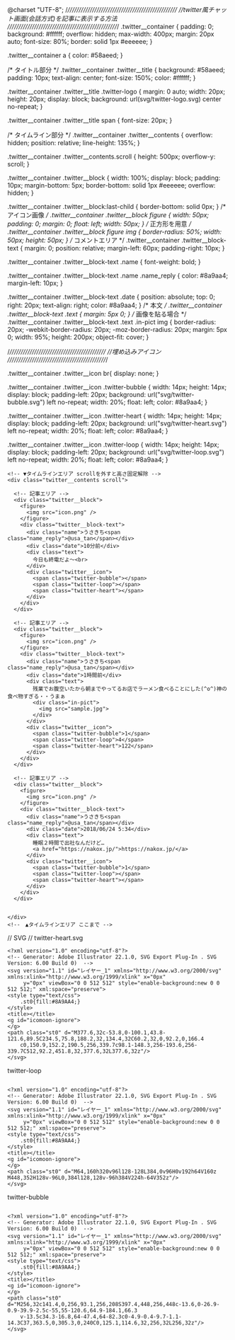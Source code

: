 @charset "UTF-8";
/*/////////////////////////////////////////////////
//twitter風チャット画面(会話方式)を記事に表示する方法
/////////////////////////////////////////////////*/
.twitter__container {
  padding: 0;
  background: #ffffff;
  overflow: hidden;
  max-width: 400px;
  margin: 20px auto;
  font-size: 80%;
  border: solid 1px #eeeeee;
}

.twitter__container a {
  color: #58aeed;
}

/* タイトル部分 */
.twitter__container .twitter__title {
  background: #58aeed;
  padding: 10px;
  text-align: center;
  font-size: 150%;
  color: #ffffff;
}

.twitter__container .twitter__title .twitter-logo {
  margin: 0 auto;
  width: 20px;
  height: 20px;
  display: block;
  background: url(svg/twitter-logo.svg) center no-repeat;
}

.twitter__container .twitter__title span {
  font-size: 20px;
}

/* タイムライン部分 */
.twitter__container .twitter__contents {
  overflow: hidden;
  position: relative;
  line-height: 135%;
}

.twitter__container .twitter__contents.scroll {
  height: 500px;
  overflow-y: scroll;
}

.twitter__container .twitter__block {
  width: 100%;
  display: block;
  padding: 10px;
  margin-bottom: 5px;
  border-bottom: solid 1px #eeeeee;
  overflow: hidden;
}

.twitter__container .twitter__block:last-child {
  border-bottom: solid 0px;
}
/* アイコン画像 */
.twitter__container .twitter__block figure {
  width: 50px;
  padding: 0;
  margin: 0;
  float: left;
  width: 50px;
}
  /* 正方形を用意 */
.twitter__container .twitter__block figure img {
  border-radius: 50%;
  width: 50px;
  height: 50px;
}
/* コメントエリア */
.twitter__container .twitter__block-text {
  margin: 0;
  position: relative;
  margin-left: 60px;
  padding-right: 10px;
}

.twitter__container .twitter__block-text .name {
  font-weight: bold;
}

.twitter__container .twitter__block-text .name .name_reply {
  color: #8a9aa4;
  margin-left: 10px;
}

.twitter__container .twitter__block-text .date {
  position: absolute;
  top: 0;
  right: 20px;
  text-align: right;
  color: #8a9aa4;
}
/* 本文 */
.twitter__container .twitter__block-text .text {
  margin: 5px 0;
}
/* 画像を貼る場合 */
.twitter__container .twitter__block-text .text .in-pict img {
  border-radius: 20px;
  -webkit-border-radius: 20px;
  -moz-border-radius: 20px;
  margin: 5px 0;
  width: 95%;
  height: 200px;
  object-fit: cover;
}

/*///////////////////////////////////////////
//埋め込みアイコン
////////////////////////////////////////////*/

.twitter__container .twitter__icon br{
  display: none;
}

.twitter__container .twitter__icon .twitter-bubble {
  width: 14px;
  height: 14px;
  display: block;
  padding-left: 20px;
  background: url("svg/twitter-bubble.svg") left no-repeat;
  width: 20%;
  float: left;
  color: #8a9aa4;
}

.twitter__container .twitter__icon .twitter-heart {
  width: 14px;
  height: 14px;
  display: block;
  padding-left: 20px;
  background: url("svg/twitter-heart.svg") left no-repeat;
  width: 20%;
  float: left;
  color: #8a9aa4;
}

.twitter__container .twitter__icon .twitter-loop {
  width: 14px;
  height: 14px;
  display: block;
  padding-left: 20px;
  background: url("svg/twitter-loop.svg") left no-repeat;
  width: 20%;
  float: left;
  color: #8a9aa4;
}


<html lang="ja">
<head>
  <meta charset="UTF-8"/>
  <title>twitter風チャット画面(会話方式)を記事に表示する方法 │ ナコさんのブログ nako-log WEB小ネタと生活ライフハック</title>
  <link rel='stylesheet' href='style.css' type='text/css' media='all' />
</head>
<body>

  <!-- ▼twitter風ここから -->
  <div class="twitter__container">
    <!-- タイトル -->
    <div class="twitter__title">
      <span class="twitter-logo"></span>
    </div>

    <!-- ▼タイムラインエリア scrollを外すと高さ固定解除 -->
    <div class="twitter__contents scroll">

      <!-- 記事エリア -->
      <div class="twitter__block">
        <figure>
          <img src="icon.png" />
        </figure>
        <div class="twitter__block-text">
          <div class="name">うさきち<span class="name_reply">@usa_tan</span></div>
          <div class="date">10分前</div>
          <div class="text">
            今日も終電だよ～<br>
          </div>
          <div class="twitter__icon">
            <span class="twitter-bubble"></span>
            <span class="twitter-loop"></span>
            <span class="twitter-heart"></span>
          </div>
        </div>
      </div>

      <!-- 記事エリア -->
      <div class="twitter__block">
        <figure>
          <img src="icon.png" />
        </figure>
        <div class="twitter__block-text">
          <div class="name">うさきち<span class="name_reply">@usa_tan</span></div>
          <div class="date">1時間前</div>
          <div class="text">
            残業でお腹空いたから朝までやってるお店でラーメン食べることにした(^o^)神の食べ物すぎる・・うまぁ
            <div class="in-pict">
              <img src="sample.jpg">
            </div>
          </div>
          <div class="twitter__icon">
            <span class="twitter-bubble">1</span>
            <span class="twitter-loop">4</span>
            <span class="twitter-heart">122</span>
          </div>
        </div>
      </div>

      <!-- 記事エリア -->
      <div class="twitter__block">
        <figure>
          <img src="icon.png" />
        </figure>
        <div class="twitter__block-text">
          <div class="name">うさきち<span class="name_reply">@usa_tan</span></div>
          <div class="date">2018/06/24 5:34</div>
          <div class="text">
            睡眠２時間で出社なんだけど…
            <a href="https://nakox.jp/">https://nakox.jp/</a>
          </div>
          <div class="twitter__icon">
            <span class="twitter-bubble">1</span>
            <span class="twitter-loop"></span>
            <span class="twitter-heart"></span>
          </div>
        </div>
      </div>


    </div>
    <!--　▲タイムラインエリア ここまで -->
  </div>
  <!--　▲twitter風ここまで -->

</body>

</html>

// SVG
// twitter-heart.svg
```
<?xml version="1.0" encoding="utf-8"?>
<!-- Generator: Adobe Illustrator 22.1.0, SVG Export Plug-In . SVG Version: 6.00 Build 0)  -->
<svg version="1.1" id="レイヤー_1" xmlns="http://www.w3.org/2000/svg" xmlns:xlink="http://www.w3.org/1999/xlink" x="0px"
	 y="0px" viewBox="0 0 512 512" style="enable-background:new 0 0 512 512;" xml:space="preserve">
<style type="text/css">
	.st0{fill:#8A9AA4;}
</style>
<title></title>
<g id="icomoon-ignore">
</g>
<path class="st0" d="M377.6,32c-53.8,0-100.1,43.8-121.6,89.5C234.5,75.8,188.2,32,134.4,32C60.2,32,0,92.2,0,166.4
	c0,150.9,152.2,190.5,256,339.7c98.1-148.3,256-193.6,256-339.7C512,92.2,451.8,32,377.6,32L377.6,32z"/>
</svg>
```

twitter-loop
```

<?xml version="1.0" encoding="utf-8"?>
<!-- Generator: Adobe Illustrator 22.1.0, SVG Export Plug-In . SVG Version: 6.00 Build 0)  -->
<svg version="1.1" id="レイヤー_1" xmlns="http://www.w3.org/2000/svg" xmlns:xlink="http://www.w3.org/1999/xlink" x="0px"
	 y="0px" viewBox="0 0 512 512" style="enable-background:new 0 0 512 512;" xml:space="preserve">
<style type="text/css">
	.st0{fill:#8A9AA4;}
</style>
<title></title>
<g id="icomoon-ignore">
</g>
<path class="st0" d="M64,160h320v96l128-128L384,0v96H0v192h64V160z M448,352H128v-96L0,384l128,128v-96h384V224h-64V352z"/>
</svg>
```

twitter-bubble
```

<?xml version="1.0" encoding="utf-8"?>
<!-- Generator: Adobe Illustrator 22.1.0, SVG Export Plug-In . SVG Version: 6.00 Build 0)  -->
<svg version="1.1" id="レイヤー_1" xmlns="http://www.w3.org/2000/svg" xmlns:xlink="http://www.w3.org/1999/xlink" x="0px"
	 y="0px" viewBox="0 0 512 512" style="enable-background:new 0 0 512 512;" xml:space="preserve">
<style type="text/css">
	.st0{fill:#8A9AA4;}
</style>
<title></title>
<g id="icomoon-ignore">
</g>
<path class="st0" d="M256,32c141.4,0,256,93.1,256,208S397.4,448,256,448c-13.6,0-26.9-0.9-39.9-2.5c-55,55-120.6,64.9-184.1,66.3
	v-13.5c34.3-16.8,64-47.4,64-82.3c0-4.9-0.4-9.7-1.1-14.3C37,363.5,0,305.3,0,240C0,125.1,114.6,32,256,32L256,32z"/>
</svg>
```
